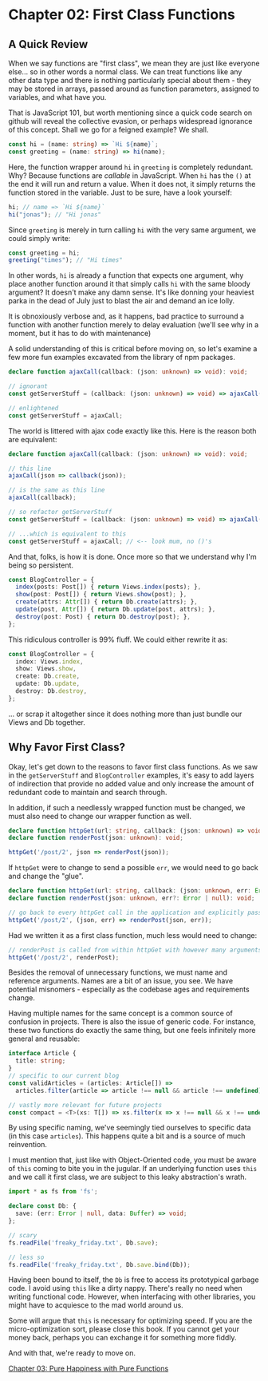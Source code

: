 # Chapter 02: First Class Functions

## A Quick Review
When we say functions are "first class", we mean they are just like everyone else... so in other words a normal class. We can treat functions like any other data type and there is nothing particularly special about them - they may be stored in arrays, passed around as function parameters, assigned to variables, and what have you.

That is JavaScript 101, but worth mentioning since a quick code search on github will reveal the collective evasion, or perhaps widespread ignorance of this concept. Shall we go for a feigned example? We shall.

```ts
const hi = (name: string) => `Hi ${name}`;
const greeting = (name: string) => hi(name);
```

Here, the function wrapper around `hi` in `greeting` is completely redundant. Why? Because functions are *callable* in JavaScript. When `hi` has the `()` at the end it will run and return a value. When it does not, it simply returns the function stored in the variable. Just to be sure, have a look yourself:


```ts
hi; // name => `Hi ${name}`
hi("jonas"); // "Hi jonas"
```

Since `greeting` is merely in turn calling `hi` with the very same argument, we could simply write:

```ts
const greeting = hi;
greeting("times"); // "Hi times"
```

In other words, `hi` is already a function that expects one argument, why place another function around it that simply calls `hi` with the same bloody argument? It doesn't make any damn sense. It's like donning your heaviest parka in the dead of July just to blast the air and demand an ice lolly.

It is obnoxiously verbose and, as it happens, bad practice to surround a function with another function merely to delay evaluation (we'll see why in a moment, but it has to do with maintenance)

A solid understanding of this is critical before moving on, so let's examine a few more fun examples excavated from the library of npm packages.

```ts
declare function ajaxCall(callback: (json: unknown) => void): void;

// ignorant
const getServerStuff = (callback: (json: unknown) => void) => ajaxCall(json => callback(json));

// enlightened
const getServerStuff = ajaxCall;
```

The world is littered with ajax code exactly like this. Here is the reason both are equivalent:

```ts
declare function ajaxCall(callback: (json: unknown) => void): void;

// this line
ajaxCall(json => callback(json));

// is the same as this line
ajaxCall(callback);

// so refactor getServerStuff
const getServerStuff = (callback: (json: unknown) => void) => ajaxCall(callback);

// ...which is equivalent to this
const getServerStuff = ajaxCall; // <-- look mum, no ()'s
```

And that, folks, is how it is done. Once more so that we understand why I'm being so persistent.

```ts
const BlogController = {
  index(posts: Post[]) { return Views.index(posts); },
  show(post: Post[]) { return Views.show(post); },
  create(attrs: Attr[]) { return Db.create(attrs); },
  update(post, Attr[]) { return Db.update(post, attrs); },
  destroy(post: Post) { return Db.destroy(post); },
};
```

This ridiculous controller is 99% fluff. We could either rewrite it as:

```ts
const BlogController = {
  index: Views.index,
  show: Views.show,
  create: Db.create,
  update: Db.update,
  destroy: Db.destroy,
};
```

... or scrap it altogether since it does nothing more than just bundle our Views and Db together.

## Why Favor First Class?

Okay, let's get down to the reasons to favor first class functions. As we saw in the `getServerStuff` and `BlogController` examples, it's easy to add layers of indirection that provide no added value and only increase the amount of redundant code to maintain and search through.

In addition, if such a needlessly wrapped function must be changed, we must also need to change our wrapper function as well.

```ts
declare function httpGet(url: string, callback: (json: unknown) => void): void;
declare function renderPost(json: unknown): void;

httpGet('/post/2', json => renderPost(json));
```

If `httpGet` were to change to send a possible `err`, we would need to go back and change the "glue".

```ts
declare function httpGet(url: string, callback: (json: unknown, err: Error | null | undefined) => void): void;
declare function renderPost(json: unknown, err?: Error | null): void;

// go back to every httpGet call in the application and explicitly pass err along.
httpGet('/post/2', (json, err) => renderPost(json, err));
```

Had we written it as a first class function, much less would need to change:

```ts
// renderPost is called from within httpGet with however many arguments it wants
httpGet('/post/2', renderPost);
```

Besides the removal of unnecessary functions, we must name and reference arguments. Names are a bit of an issue, you see. We have potential misnomers - especially as the codebase ages and requirements change.

Having multiple names for the same concept is a common source of confusion in projects. There is also the issue of generic code. For instance, these two functions do exactly the same thing, but one feels infinitely more general and reusable:

```ts
interface Article {
  title: string;
}
// specific to our current blog
const validArticles = (articles: Article[]) =>
  articles.filter(article => article !== null && article !== undefined);

// vastly more relevant for future projects
const compact = <T>(xs: T[]) => xs.filter(x => x !== null && x !== undefined);
```

By using specific naming, we've seemingly tied ourselves to specific data (in this case `articles`). This happens quite a bit and is a source of much reinvention.

I must mention that, just like with Object-Oriented code, you must be aware of `this` coming to bite you in the jugular. If an underlying function uses `this` and we call it first class, we are subject to this leaky abstraction's wrath.

```ts
import * as fs from 'fs';

declare const Db: {
  save: (err: Error | null, data: Buffer) => void;
};

// scary
fs.readFile('freaky_friday.txt', Db.save);

// less so
fs.readFile('freaky_friday.txt', Db.save.bind(Db));
```

Having been bound to itself, the `Db` is free to access its prototypical garbage code. I avoid using `this` like a dirty nappy. There's really no need when writing functional code. However, when interfacing with other libraries, you might have to acquiesce to the mad world around us.

Some will argue that `this` is necessary for optimizing speed. If you are the micro-optimization sort, please close this book. If you cannot get your money back, perhaps you can exchange it for something more fiddly.

And with that, we're ready to move on.

[Chapter 03: Pure Happiness with Pure Functions](ch03.md)